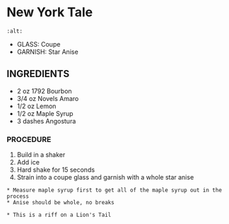 # New York Tale

```{image} ../../images/
:alt: 
```

* GLASS: Coupe
* GARNISH: Star Anise

## INGREDIENTS
* 2 oz      1792 Bourbon
* 3/4 oz    Novels Amaro
* 1/2 oz    Lemon
* 1/2 oz    Maple Syrup
* 3 dashes  Angostura

### PROCEDURE
1. Build in a shaker
2. Add ice
3. Hard shake for 15 seconds
4. Strain into a coupe glass and garnish with a whole star anise

```{important}
* Measure maple syrup first to get all of the maple syrup out in the process
* Anise should be whole, no breaks
```

```{note}
* This is a riff on a Lion's Tail
```

